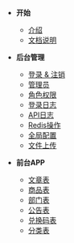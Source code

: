 <!-- 这是目录树文件 -->

- **开始**
	- [介绍](/README)
	- [文档说明](/sa-lib/doc-exp)

- **后台管理**
	- [登录 & 注销](/project-sp/acc-admin)
	- [管理员](/project-sp/admin)
	- [角色权限](/project-sp/sp-role)
	- [登录日志](/project-sp/admin-login)
	- [API日志](/project-sp/sp-apilog)
	- [Redis操作](/project-sp/redis)
	- [全局配置](/project-sp/sp-cfg)
	- [文件上传](/project-sp/file-upload)


- **前台APP**
	- [文章表](/project/ser-article)
	- [商品表](/project/ser-goods)
	- [部门表](/project/sys-dept)
	- [公告表](/project/sys-notice)
	- [兑换码表](/project/sys-redeem)
	- [分类表](/project/sys-type)

